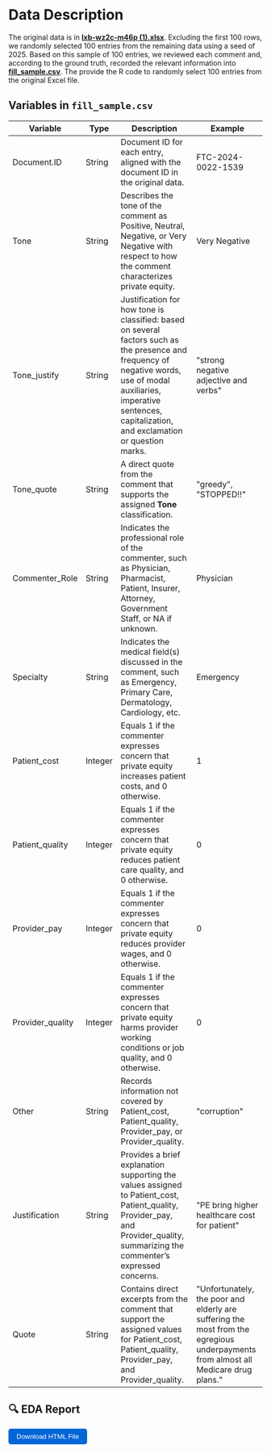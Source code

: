 # Data Description

The original data is in **[lxb-wz2c-m46p (1).xlsx](./lxb-wz2c-m46p%20(1).xlsx)**. Excluding the first 100 rows, we randomly selected 100 entries from the remaining data using a seed of 2025. Based on this sample of 100 entries, we reviewed each comment and, according to the ground truth, recorded the relevant information into **[fill_sample.csv](./fill_sample.csv)**. The provide the R code to randomly select 100 entries from the original Excel file. 

## Variables in `fill_sample.csv`

| Variable         | Type    | Description                                                                                                                                                                                                                                                                         | Example                                                                                                                            |
|------------------|---------|-------------------------------------------------------------------------------------------------------------------------------------------------------------------------------------------------------------------------------------------------------------------------------------|------------------------------------------------------------------------------------------------------------------------------------|
| Document.ID      | String  | Document ID for each entry, aligned with the document ID in the original data.                                                                                                                                                                                                      | FTC-2024-0022-1539                                                                                                                 |
| Tone             | String  | Describes the tone of the comment as Positive, Neutral, Negative, or Very Negative with respect to how the comment characterizes private equity.                                                                                                                                    | Very Negative                                                                                                                      |
| Tone_justify     | String  | Justification for how tone is classified: based on several factors such as the presence and frequency of negative words, use of modal auxiliaries, imperative sentences, capitalization, and exclamation or question marks.                                                           | "strong negative adjective and verbs"                                                                                                |
| Tone_quote       | String  | A direct quote from the comment that supports the assigned **Tone** classification.                                                                                                                                                                                                | "greedy", "STOPPED!!"                                                                                                              |
| Commenter_Role   | String  | Indicates the professional role of the commenter, such as Physician, Pharmacist, Patient, Insurer, Attorney, Government Staff, or NA if unknown.                                                                                                                                     | Physician                                                                                                                          |
| Specialty        | String  | Indicates the medical field(s) discussed in the comment, such as Emergency, Primary Care, Dermatology, Cardiology, etc.                                                                                                                                                             | Emergency                                                                                                                          |
| Patient_cost     | Integer | Equals 1 if the commenter expresses concern that private equity increases patient costs, and 0 otherwise.                                                                                                                                                                          | 1                                                                                                                                  |
| Patient_quality  | Integer | Equals 1 if the commenter expresses concern that private equity reduces patient care quality, and 0 otherwise.                                                                                                                                                                     | 0                                                                                                                                  |
| Provider_pay     | Integer | Equals 1 if the commenter expresses concern that private equity reduces provider wages, and 0 otherwise.                                                                                                                                                                          | 0                                                                                                                                  |
| Provider_quality | Integer | Equals 1 if the commenter expresses concern that private equity harms provider working conditions or job quality, and 0 otherwise.                                                                                                                                                 | 0                                                                                                                                  |
| Other            | String  | Records information not covered by Patient_cost, Patient_quality, Provider_pay, or Provider_quality.                                                                                                                                                                              | "corruption"                                                                                                                        |
| Justification    | String  | Provides a brief explanation supporting the values assigned to Patient_cost, Patient_quality, Provider_pay, and Provider_quality, summarizing the commenter’s expressed concerns.                                                                                                | "PE bring higher healthcare cost for patient"                                                                                       |
| Quote            | String  | Contains direct excerpts from the comment that support the assigned values for Patient_cost, Patient_quality, Provider_pay, and Provider_quality.                                                                                                                                    | "Unfortunately, the poor and elderly are suffering the most from the egregious underpayments from almost all Medicare drug plans." |


## 🔍 EDA Report
<!-- Download Button (Blue) -->
<a href="https://github.com/Kaizhongmu/LLM-Project/raw/main/data/read_data.html" download>
  <button style="background-color:#0366d6; color:white; border:none; padding:8px 16px; border-radius:5px; cursor:pointer;">
    Download HTML File
  </button>
</a>



